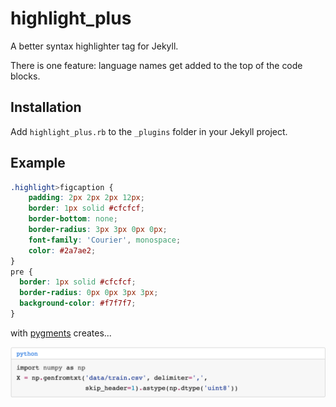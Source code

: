 # highlight_plus
A better syntax highlighter tag for Jekyll.

There is one feature: language names get added to the top of the code blocks.

## Installation

Add `highlight_plus.rb` to the `_plugins` folder in your Jekyll project.

## Example

```css
.highlight>figcaption {
    padding: 2px 2px 2px 12px;
    border: 1px solid #cfcfcf;
    border-bottom: none;
    border-radius: 3px 3px 0px 0px;
    font-family: 'Courier', monospace;
    color: #2a7ae2;
}
pre {
  border: 1px solid #cfcfcf;
  border-radius: 0px 0px 3px 3px;
  background-color: #f7f7f7;
}
```

with [pygments](https://jekyllrb.com/docs/templates/#code-snippet-highlighting) creates...

![highlight sample](./sample.png)
